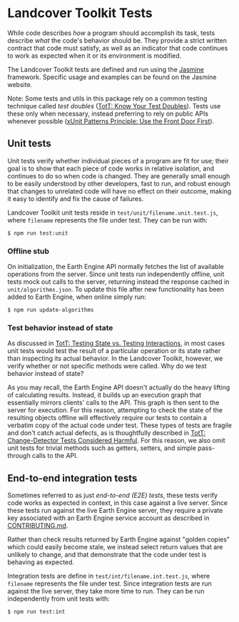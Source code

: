 # Landcover Toolkit Tests

While code describes _how_ a program should accomplish its task, tests describe
_what_ the code's behavior should be. They provide a strict written contract
that code must satisfy, as well as an indicator that code continues to work as
expected when it or its environment is modified.

The Landcover Toolkit tests are defined and run using the [Jasmine][jasmine]
framework. Specific usage and examples can be found on the Jasmine website.

Note: Some tests and utils in this package rely on a common testing technique
called _test doubles_ ([TotT: Know Your Test Doubles][tott-doubles]). Tests use
these only when necessary, instead preferring to rely on public APIs whenever
possible ([xUnit Patterns Principle: Use the Front Door
First][front-door-first]).

## Unit tests

Unit tests verify whether individual pieces of a program are fit for use; their
goal is to show that each piece of code works in relative isolation, and
continues to do so when code is changed. They are generally small enough to be
easily understood by other developers, fast to run, and robust enough that
changes to unrelated code will have no effect on their outcome, making it easy
to identify and fix the cause of failures.

Landcover Toolkit unit tests reside in `test/unit/filename.unit.test.js`, where
`filename` represents the file under test. They can be run with:

    $ npm run test:unit

<!--
  TODO(gino-m): Once CI is set up, describe relationship to tests.
-->

### Offline stub

On initialization, the Earth Engine API normally fetches the list of available
operations from the server. Since unit tests run independently offline, unit
tests mock out calls to the server, returning instead the response cached in
`unit/algorithms.json`. To update this file after new functionality has been
added to Earth Engine, when online simply run:

    $ npm run update-algorithms

### Test behavior instead of state

As discussed in [TotT: Testing State vs. Testing Interactions][tott-state-vs],
in most cases unit tests would test the result of a particular operation or its
state rather than inspecting its actual behavior. In the Landcover Toolkit,
however, we verify whether or not specific methods were called. Why do we test
behavior instead of state?

As you may recall, the Earth Engine API doesn't actually do the heavy lifting of
calculating results. Instead, it builds up an execution graph that essentially
mirrors clients' calls to the API. This graph is then sent to the server for
execution. For this reason, attempting to check the state of the resulting
objects offline will effectively require our tests to contain a verbatim copy
of the actual code under test. These types of tests are fragile and don't catch
actual defects, as is thoughtfully described in [TotT: Change-Detector Tests
Considered Harmful][tott-change-detector]. For this reason, we also omit unit
tests for trivial methods such as getters, setters, and simple pass-through
calls to the API.

## End-to-end integration tests

Sometimes referred to as just _end-to-end (E2E) tests_, these tests verify code
works as expected in context, in this case against a live server. Since
these tests run against the live Earth Engine server, they require a private key
associated with an Earth Engine service account as described in
[CONTRIBUTING.md](../CONTRIBUTING.md#testing).

Rather than check results returned by Earth Engine against "golden copies" which
could easily become stale, we instead select return values that are unlikely to
change, and that demonstrate that the code under test is behaving as expected.

Integration tests are define in `test/int/filename.int.test.js`, where
`filename` represents the file under test. Since integration tests are run
against the live server, they take more time to run. They can be run
independently from unit tests with:

    $ npm run test:int

[front-door-first]: http://xunitpatterns.com/Principles%20of%20Test%20Automation.html#Use%20the%20Front%20Door%20First
[jasmine]: https://jasmine.github.io/
[tott-change-detector]: https://testing.googleblog.com/2015/01/testing-on-toilet-change-detector-tests.html
[tott-doubles]: https://testing.googleblog.com/2013/07/testing-on-toilet-know-your-test-doubles.html
[tott-state-vs]: https://testing.googleblog.com/2013/03/testing-on-toilet-testing-state-vs.html

